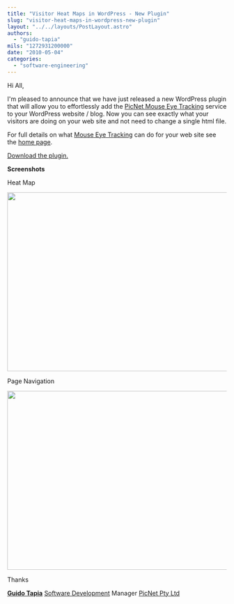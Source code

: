 ```yaml
---
title: "Visitor Heat Maps in WordPress - New Plugin"
slug: "visitor-heat-maps-in-wordpress-new-plugin"
layout: "../../layouts/PostLayout.astro"
authors: 
  - "guido-tapia"
mils: "1272931200000"
date: "2010-05-04"
categories: 
  - "software-engineering"
---
```


Hi All,

I'm pleased to announce that we have just released a new WordPress plugin that will allow you to effortlessly add the [PicNet Mouse Eye Tracking](http://met.picnet.com.au/) service to your WordPress website / blog. Now you can see exactly what your visitors are doing on your web site and not need to change a single html file.

For full details on what [Mouse Eye Tracking](http://met.picnet.com.au/) can do for your web site see the [home page](http://met.picnet.com.au/).

[Download the plugin.](https://picnet.com.au/blogs/guido/files/2010/05/picnet_mouse_eye_tracking.zip)

**Screenshots**

Heat Map

[<img src="/images/PicNet-Mouse-Eye-Tracking-Heat-Map-screen-shot-1024x722.jpg" width=584 height=411  >](https://picnet.com.au/blogs/guido/files/2010/05/PicNet-Mouse-Eye-Tracking-Heat-Map-screen-shot.jpg)

Page Navigation

[<img src="/images/PicNet-Mouse-Eye-Tracking-Navigation-Map-screen-shot-1024x722.jpg" width=584 height=411  >](https://picnet.com.au/blogs/guido/files/2010/05/PicNet-Mouse-Eye-Tracking-Navigation-Map-screen-shot.jpg)

Thanks

**[Guido Tapia](mailto:guido.tapia@picnet.com.au)** [Software Development](https://picnet.com.au/software_development.html "software development") Manager [PicNet Pty Ltd](https://picnet.com.au/)
